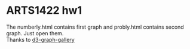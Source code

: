 # ARTS1422 hw1
The numberly.html contains first graph and probly.html contains second graph. Just open them.  
Thanks to [d3-graph-gallery](https://www.d3-graph-gallery.com/)